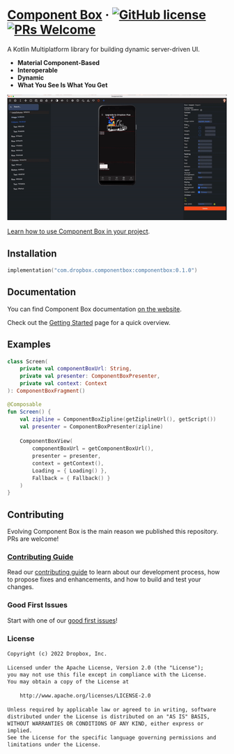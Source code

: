 # [Component Box](https://componentbox.io) &middot; [![GitHub license](https://img.shields.io/badge/license-APACHE-red.svg)](https://github.com/dropbox/componentbox/blob/main/LICENSE.txt) [![PRs Welcome](https://img.shields.io/badge/PRs-welcome-brightgreen.svg)](https://componentbox.io/docs/how-to-contribute)

A Kotlin Multiplatform library for building dynamic server-driven UI.

- **Material Component-Based**
- **Interoperable**
- **Dynamic**
- **What You See Is What You Get**

![Component Box Desktop](.github/componentbox.gif)

[Learn how to use Component Box in your project](https://componentbox.io/docs/).

## Installation

```kotlin
implementation("com.dropbox.componentbox:componentbox:0.1.0")
```

## Documentation

You can find Component Box documentation [on the website](https://componentbox.io).

Check out the [Getting Started](https://componentbox.io/docs/) page for a quick overview.

## Examples

```kotlin
class Screen(
    private val componentBoxUrl: String,
    private val presenter: ComponentBoxPresenter,
    private val context: Context
): ComponentBoxFragment()
```

```kotlin
@Composable
fun Screen() {
    val zipline = ComponentBoxZipline(getZiplineUrl(), getScript())
    val presenter = ComponentBoxPresenter(zipline)

    ComponentBoxView(
        componentBoxUrl = getComponentBoxUrl(),
        presenter = presenter,
        context = getContext(),
        Loading = { Loading() },
        Fallback = { Fallback() }
    )
}
```

## Contributing

Evolving Component Box is the main reason we published this repository. PRs are welcome!

### [Contributing Guide](https://componentbox.io)

Read our [contributing guide](https://componentbox.io) to learn about our development process, how to propose fixes and enhancements, and how to build and test your changes.

### Good First Issues

Start with one of our [good first issues](https://github.com/dropbox/componentbox/labels/good%20first%20issue)!

### License

```text
Copyright (c) 2022 Dropbox, Inc.

Licensed under the Apache License, Version 2.0 (the "License");
you may not use this file except in compliance with the License.
You may obtain a copy of the License at

    http://www.apache.org/licenses/LICENSE-2.0

Unless required by applicable law or agreed to in writing, software
distributed under the License is distributed on an "AS IS" BASIS,
WITHOUT WARRANTIES OR CONDITIONS OF ANY KIND, either express or implied.
See the License for the specific language governing permissions and
limitations under the License.
```
